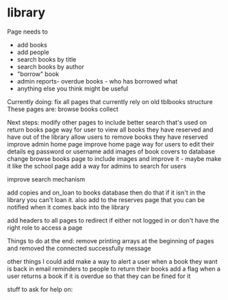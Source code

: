 # library



Page needs to 
- add books
- add people
- search books by title
- search books by author
- "borrow" book
- admin reports- overdue books - who has borrowed what
- anything else you think might be useful





Currently doing:
fix all pages that currently rely on old tblbooks structure
These pages are:
browse books
collect


Next steps:
modify other pages to include better search that's used on return books page
way for user to view all books they have reserved and have out of the library
allow users to remove books they have reserved
improve admin home page
improve home page
way for users to edit their details eg password or username
add images of book covers to database
change browse books page to include images and improve it - maybe make it like the school page
add a way for admins to search for users

improve search mechanism



add copies and on_loan to books database then do that if it isn't in the library you can't loan it. also add to the reserves page that you can be notified when it comes back into the library


add headers to all pages to redirect if either not logged in or don't have the right role to access a page



Things to do at the end:
remove printing arrays at the beginning of pages and removed the connected successfully message




other things I could add
make a way to alert a user when a book they want is back in 
email reminders to people to return their books
add a flag when a user returns a book if it is overdue so that they can be fined for it

stuff to ask for help on:
